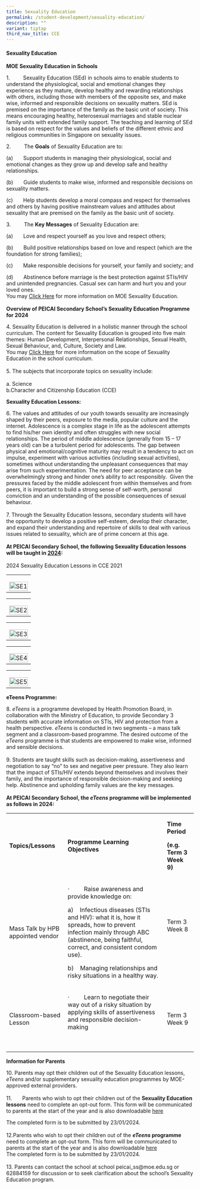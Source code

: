 ```yaml
---
title: Sexuality Education
permalink: /student-development/sexuality-education/
description: ""
variant: tiptap
third_nav_title: CCE
---
```

<h4><strong>Sexuality Education</strong></h4><p><strong>MOE Sexuality Education in Schools</strong><br></p><p>1.&nbsp;&nbsp;&nbsp;&nbsp;&nbsp;&nbsp;&nbsp;&nbsp; Sexuality Education (SEd) in schools aims to enable students to understand the physiological, social and emotional changes they experience as they mature, develop healthy and rewarding relationships with others, including those with members of the opposite sex, and make wise, informed and responsible decisions on sexuality matters. SEd is premised on the importance of the family as the basic unit of society. This means encouraging healthy, heterosexual marriages and stable nuclear family units with extended family support. The teaching and learning of SEd is based on respect for the values and beliefs of the different ethnic and religious communities in Singapore on sexuality issues.</p><p>2.&nbsp;&nbsp;&nbsp;&nbsp;&nbsp;&nbsp;&nbsp;&nbsp; The <strong>Goals</strong> of Sexuality Education are to:</p><p>(a)&nbsp;&nbsp;&nbsp;&nbsp;&nbsp;&nbsp;&nbsp;Support students in managing their physiological, social and emotional changes as they grow up and develop safe and healthy relationships.</p><p>(b)&nbsp;&nbsp;&nbsp;&nbsp;&nbsp;&nbsp;&nbsp;Guide students to make wise, informed and responsible decisions on sexuality matters.</p><p>(c)&nbsp;&nbsp;&nbsp;&nbsp;&nbsp;&nbsp;&nbsp;Help students develop a moral compass and respect for themselves and others by having positive mainstream values and attitudes about sexuality that are premised on the family as the basic unit of society.</p><p>3.&nbsp;&nbsp;&nbsp;&nbsp;&nbsp;&nbsp;&nbsp;&nbsp; The <strong>Key Messages</strong> of Sexuality Education are:</p><p>(a)&nbsp;&nbsp;&nbsp;&nbsp;&nbsp;&nbsp;&nbsp;Love and respect yourself as you love and respect others;</p><p>(b)&nbsp;&nbsp;&nbsp;&nbsp;&nbsp;&nbsp;&nbsp;Build positive relationships based on love and respect (which are the foundation for strong families);</p><p>(c)&nbsp;&nbsp;&nbsp;&nbsp;&nbsp;&nbsp;&nbsp;Make responsible decisions for yourself, your family and society; and</p><p>(d)&nbsp;&nbsp;&nbsp;&nbsp;&nbsp;&nbsp;&nbsp;Abstinence before marriage is the best protection against STIs/HIV and unintended pregnancies. Casual sex can harm and hurt you and your loved ones.<br>You may <a href="https://www.moe.gov.sg/education-in-sg/our-programmes/sexuality-education" rel="noopener" target="_blank">Click Here</a> for more information on MOE Sexuality Education.<br><br><strong>Overview of PEICAI Secondary School’s Sexuality Education Programme for 2024</strong></p><p>4. Sexuality Education is delivered in a holistic manner through the school curriculum. The content for Sexuality Education is grouped into five main themes: Human Development, Interpersonal Relationships, Sexual Health, Sexual Behaviour, and, Culture, Society and Law. <br>You may <a href="https://www.moe.gov.sg/education-in-sg/our-programmes/sexuality-education/scope-and-teaching-approach" rel="noopener" target="_blank">Click Here</a> for more information on the scope of Sexuality Education in the school curriculum.<br><br>5. The subjects that incorporate topics on sexuality include:<br><br>a. Science<br>b.Character and Citizenship Education (CCE)<br></p><p><strong>Sexuality Education Lessons:</strong></p><p>6. The values and attitudes of our youth towards sexuality are increasingly shaped by their peers, exposure to the media, popular culture and the internet. Adolescence is a complex stage in life as the adolescent attempts to find his/her own identity and often struggles with new social relationships. The period of middle adolescence (generally from 15 – 17 years old) can be a turbulent period for adolescents. The gap between physical and emotional/cognitive maturity may result in a tendency to act on impulse, experiment with various activities (including sexual activities), sometimes without understanding the unpleasant consequences that may arise from such experimentation. The need for peer acceptance can be overwhelmingly strong and hinder one’s ability to act responsibly.&nbsp; Given the pressures faced by the middle adolescent from within themselves and from peers, it is important to build a strong sense of self-worth, personal conviction and an understanding of the possible consequences of sexual behaviour.<br><br>7. Through the Sexuality Education lessons, secondary students will have the opportunity to develop a positive self-esteem, develop their character, and expand their understanding and repertoire of skills to deal with various issues related to sexuality, which are of prime concern at this age.<br><br><strong>At PEICAI Secondary School, the following Sexuality Education lessons will be taught in <u>2024</u>:</strong><br><br>2024 Sexuality Education Lessons in CCE 2021</p><table><tbody><tr><td rowspan="1" colspan="1"><p></p><div class="isomer-image-wrapper"><img style="width: 100%" height="auto" width="100%" alt="SE1" src="/images/Student Development/SE_Sec_1.jpg"></div></td></tr></tbody></table><table><tbody><tr><td rowspan="1" colspan="1"><p></p><div class="isomer-image-wrapper"><img style="width: 100%" height="auto" width="100%" alt="SE2" src="/images/Student Development/SE_Sec_2.jpg"></div></td></tr></tbody></table><table><tbody><tr><td rowspan="1" colspan="1"><p></p><div class="isomer-image-wrapper"><img style="width: 100%" height="auto" width="100%" alt="SE3" src="/images/Student Development/SE_Sec_3.jpg"></div></td></tr></tbody></table><table><tbody><tr><td rowspan="1" colspan="1"><p></p><div class="isomer-image-wrapper"><img style="width: 100%" height="auto" width="100%" alt="SE4" src="/images/Student Development/SE_Sec_4.jpg"></div></td></tr></tbody></table><table><tbody><tr><td rowspan="1" colspan="1"><p></p><div class="isomer-image-wrapper"><img style="width: 100%" height="auto" width="100%" alt="SE5" src="/images/Student Development/SE_Sec_5.jpg"></div></td></tr></tbody></table><p><strong>eTeens Programme:</strong></p><p>8. <em>eTeens</em> is a programme developed by Health Promotion Board, in collaboration with the Ministry of Education, to provide Secondary 3 students with accurate information on STIs, HIV and protection from a health perspective. <em>eTeens</em> is conducted in two segments – a mass talk segment and a classroom-based programme. The desired outcome of the <em>eTeens</em> programme is that students are empowered to make wise, informed and sensible decisions.<br><br>9. Students are taught skills such as decision-making, assertiveness and negotiation to say “no” to sex and negative peer pressure. They also learn that the impact of STIs/HIV extends beyond themselves and involves their family, and the importance of responsible decision-making and seeking help. Abstinence and upholding family values are the key messages.<br><br><strong>At PEICAI Secondary School, the <em>eTeens</em> programme will be implemented as follows in 2024:</strong><br></p><table><tbody><tr><td rowspan="1" colspan="1"><p><strong>Topics/Lessons</strong></p></td><td rowspan="1" colspan="1"><p><strong>Programme Learning Objectives</strong></p></td><td rowspan="1" colspan="1"><p><strong>Time Period</strong></p><p><strong>(e.g. Term 3 Week 9)</strong></p></td></tr><tr><td rowspan="1" colspan="1"><p>Mass Talk by HPB appointed vendor</p></td><td rowspan="1" colspan="1"><p>·&nbsp;&nbsp;&nbsp;&nbsp;&nbsp;&nbsp;&nbsp;&nbsp; Raise awareness and provide knowledge on:</p><p>a)&nbsp;&nbsp;&nbsp; Infectious diseases (STIs and HIV): what it is, how it spreads, how to prevent infection mainly through ABC (abstinence, being faithful, correct, and consistent condom use).</p><p>b)&nbsp;&nbsp;&nbsp; Managing relationships and risky situations in a healthy way.</p></td><td rowspan="1" colspan="1"><p>Term 3 Week 8</p><p>&nbsp;</p></td></tr><tr><td rowspan="1" colspan="1"><p>Classroom-based Lesson</p></td><td rowspan="1" colspan="1"><p>·&nbsp;&nbsp;&nbsp;&nbsp;&nbsp;&nbsp;&nbsp;&nbsp; Learn to negotiate their way out of a risky situation by applying skills of assertiveness and responsible decision-making</p><p>&nbsp;</p></td><td rowspan="1" colspan="1"><p>Term 3 Week 9</p></td></tr></tbody></table><p><strong>Information for Parents</strong></p><p>10. Parents may opt their children out of the Sexuality Education lessons, <em>eTeens</em> and/or supplementary sexuality education programmes by MOE-approved external providers.<br><br>11.&nbsp;&nbsp;&nbsp;&nbsp;&nbsp;&nbsp; Parents who wish to opt their children out of the <strong>Sexuality Education lessons</strong> need to complete an opt-out form. This form will be communicated to parents at the start of the year and is also downloadable <a href="/files/2024/Annex_A_MOE_Sexuality_Education_Lessons.pdf" rel="noopener noreferrer nofollow" target="_blank">here</a></p><p>The completed form is to be submitted by 23/01/2024. <br><br>12.Parents who wish to opt their children out of the <strong><em>eTeens</em> programme</strong> need to complete an opt-out form. This form will be communicated to parents at the start of the year and is also downloadable <a href="/files/2024/Annex_B__eTeens_Parents_Opt_out_Form__Sec__2024.pdf" rel="noopener noreferrer nofollow" target="_blank">here</a><br>The completed form is to be submitted by 23/01/2024.<br><br>13. Parents can contact the school at school <a rel="noopener noreferrer nofollow" target="_blank">peicai_ss@moe.edu.sg</a> or 62884159 for discussion or to seek clarification about the school’s Sexuality Education program.<br><br></p>